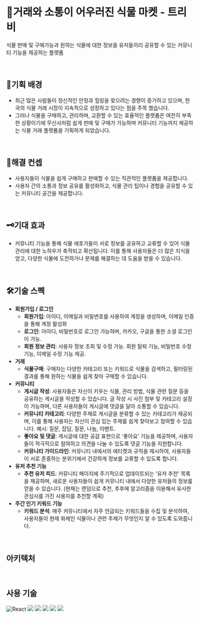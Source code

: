 # 🌱거래와 소통이 어우러진 식물 마켓 - 트리비

 식물 판매 및 구매가능과 원하는 식물에 대한 정보을 유저들끼리 공유할 수 있는 커뮤니티 기능을 제공하는 플랫폼

 <br>

## 🧩기획 배경

- 최근 많은 사람들이 정신적인 안정과 힐링을 찾으려는 경향이 증가하고 있으며, 한국의 식물 거래 시장이 지속적으로 성장하고 있다는 점을 주목 했습니다.
- 그러나 식물을 구매하고, 관리하며, 교환할 수 있는 효율적인 플랫폼은 여전히 부족한 상황이기에 무신사처럼 쉽게 판매 및 구매가 가능하며 커뮤니티 기능까지 제공하는 식물 거래 플랫폼을 기획하게 되었습니다.

 <br>

## 🎈해결 컨셉
- 사용자들이 식물을 쉽게 구매하고 판매할 수 있는 직관적인 플랫폼을 제공합니다.
- 사용자 간의 소통과 정보 공유를 활성화하고, 식물 관리 팁이나 경험을 공유할 수 있는 커뮤니티 공간을 제공합니다.

 <br>

## 🗝기대 효과
- 커뮤니티 기능을 통해 식물 애호가들이 서로 정보를 공유하고 교류할 수 있어 식물 관리에 대한 노하우가 축적되고 확산됩니다. 이를 통해 사용자들은 더 많은 지식을 얻고, 다양한 식물에 도전하거나 문제를 해결하는 데 도움을 받을 수 있습니다.

 <br>

## 🛠기술 스펙
- **회원가입 / 로그인**
    - **회원가입**: 아이디, 이메일과 비밀번호를 사용하여 계정을 생성하며, 이메일 인증을 통해 계정 활성화
    - **로그인**: 아이디, 비밀번호로 로그인 가능하며, 카카오, 구글을 통한 소셜 로그인이 가능.
    - **회원 정보 관리**: 사용자 정보 조회 및 수정 가능. 회원 탈퇴 기능, 비밀번호 수정기능, 이메일 수정 기능 제공.
- **거래**
    - **식물구매**: 구매자는 다양한 카테고리 또는 키워드로 식물을 검색하고, 필터링된 결과를 통해 원하는 식물을 쉽게 찾아 구매할 수 있습니다.
- **커뮤니티**
    - **게시글 작성**: 사용자들은 자신이 키우는 식물, 관리 방법, 식물 관련 질문 등을 공유하는 게시글을 작성할 수 있습니다. 글 작성 시 사진 첨부 및 카테고리 설정이 가능하며, 다른 사용자들이 게시글에 댓글을 달아 소통할 수 있습니다.
    - **커뮤니티 카테고리**: 다양한 주제로 게시글을 분류할 수 있는 카테고리가 제공되며, 이를 통해 사용자는 자신이 관심 있는 주제를 쉽게 찾아보고 참여할 수 있습니다. 예시: 질문, 잡담, 질문, 나눔, 이벤트.
    - **좋아요 및 댓글**: 게시글에 대한 공감 표현으로 ‘좋아요’ 기능을 제공하며, 사용자들이 적극적으로 참여하고 의견을 나눌 수 있도록 댓글 기능을 지원합니다.
    - **커뮤니티 가이드라인**: 커뮤니티 내에서의 에티켓과 규칙을 제시하여, 사용자들이 서로 존중하는 분위기에서 건강하게 정보를 교류할 수 있도록 합니다.
- **유저 추천 기능**
    - **추천 유저 피드**: 커뮤니티 페이지에 주기적으로 업데이트되는 '유저 추천' 목록을 제공하며, 새로운 사용자들이 쉽게 커뮤니티 내에서 다양한 유저들의 정보를 얻을 수 있습니다. (현재는 랜덤으로 추천, 추후에 알고리즘을 이용해서 유사한 관심사를 가진 사용자를 추천할 계획)
- **주간 인기 키워드 기능**
    - **키워드 분석**: 매주 커뮤니티에서 자주 언급되는 키워드들을 수집 및 분석하여, 사용자들이 현재 화제인 식물이나 관련 주제가 무엇인지 알 수 있도록 도와줍니다.

 <br>

## 아키텍처

 <br>

## 사용 기술
![React](https://img.shields.io/badge/react-%2320232a.svg?style=for-the-badge&logo=react&logoColor=%2361DAFB)
<img src="https://img.shields.io/badge/typescript-239DAD?style=for-the-badge&logo=typescript&logoColor=white">
<img src="https://img.shields.io/badge/recoli-3578E5?style=for-the-badge&logo=recoil&logoColor=white">
<img src="https://img.shields.io/badge/tanskquery-FF4154?style=for-the-badge&logo=reactquery&logoColor=white">
<img src="https://img.shields.io/badge/styledcomponents-DB7093?style=for-the-badge&logo=styledcomponents&logoColor=white">
<img src="https://img.shields.io/badge/supabase-3FCF8E?style=for-the-badge&logo=supabase&logoColor=white">


